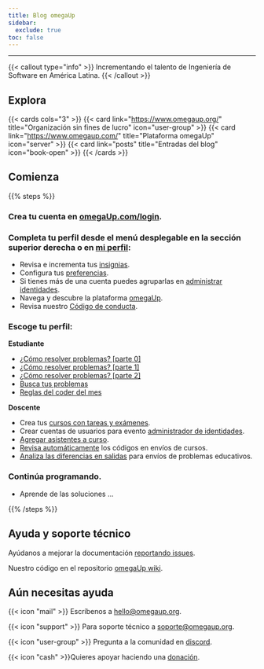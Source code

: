 ```yaml
---
title: Blog omegaUp
sidebar:
  exclude: true
toc: false
---
```


---
{{< callout type="info" >}}
  Incrementando el talento de Ingeniería de Software en América Latina.
{{< /callout >}}

## Explora

{{< cards cols="3" >}}
  {{< card link="https://www.omegaup.org/" title="Organización sin fines de lucro" icon="user-group" >}}
  {{< card link="https://www.omegaup.com/" title="Plataforma omegaUp" icon="server" >}}
  {{< card link="posts" title="Entradas del blog" icon="book-open" >}}
{{< /cards >}}

## Comienza
{{% steps %}}

### Crea tu cuenta en [omegaUp.com/login](https://omegaup.com/login).



### Completa tu perfil desde el menú desplegable en la sección superior derecha o en [mi perfil](https://omegaup.com/profile/):
   - Revisa e incrementa tus [insignias](https://omegaup.com/badge/list/).
   - Configura tus [preferencias](https://omegaup.com/profile/#edit-preferences).
   - Si tienes más de una cuenta puedes agruparlas en [administrar identidades](https://omegaup.com/profile/#manage-identities).
   - Navega y descubre la plataforma [omegaUp](https://omegaup.com).
   - Revisa nuestro [Código de conducta](posts/codigo-de-conducta-en-omegaup/).

### Escoge tu perfil:

**Estudiante**
- [¿Cómo resolver problemas? [parte 0]](posts/introduccion-a-omegaup-parte-0/)
- [¿Cómo resolver problemas? [parte 1]](posts/introduccion-a-omegaup/)
- [¿Cómo resolver problemas? [parte 2]](posts/introduccion-a-omegaup-parte-2-problemas-basicos/)
- [Busca tus problemas](/posts/el-nuevo-buscador-de-problemas-de-omegaup/)
- [Reglas del coder del mes](/posts/reglas-del-coder-del-mes/)


**Doscente**
- Crea tus [cursos con tareas y exámenes](/posts/anunciando-omegaup-escuelas/).
- Crear cuentas de usuarios para evento [administrador de identidades](posts/administracion-de-identidades/).
- [Agregar asistentes a curso](posts/revision-codigo-envios-cursos/#rol-de-asistente-de-ense%C3%B1anza).
- [Revisa automáticamente](posts/revision-codigo-envios-cursos/) los códigos en envíos de cursos.
- [Analiza las diferencias en salidas](posts/analisis-de-diferencias-en-salidas-para-envios-de-problemas-educativos/) para envíos de problemas educativos.

### Continúa programando.
- Aprende de las soluciones ...

{{% /steps %}}


## Ayuda y soporte técnico

Ayúdanos a mejorar la documentación [reportando issues](https://github.com/omegaup/omegaup/issues/new/choose).

Nuestro código en el repositorio [omegaUp wiki](https://github.com/omegaup/omegaup/wiki).



## Aún necesitas ayuda
{{< icon "mail" >}} Escríbenos a [hello@omegaup.org](mailto:hello@omegaup.org?subject=Hola%20soy&body=Hola%20soy).

{{< icon "support" >}} Para soporte técnico a [soporte@omegaup.org](mailto:soporte@omegaup.org?subject=Ayuda%20con%20¿?%20&body=Necesito...).

{{< icon "user-group" >}} Pregunta a la comunidad en [discord](https://discord.com/invite/K3JFd9d3wk).

{{< icon "cash" >}}Quieres apoyar haciendo una [donación](https://www.omegaup.org/donate).